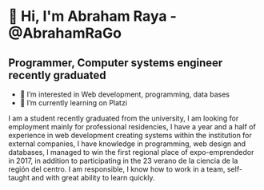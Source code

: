  # 👋 Hi, I'm Abraham Raya - @AbrahamRaGo
 ## Programmer, Computer systems engineer recently graduated 
- 👀 I’m interested in Web development, programming, data bases
- 🌱 I’m currently learning on Platzi


I am a student recently graduated from the university, I am looking for employment mainly for professional residencies, 
I have a year and a half of experience in web development creating systems within the institution for external companies, 
I have knowledge in programming, web design and databases, I managed to win the first regional place of expo-emprendedor in 2017, 
in addition to participating in the 23 verano de la ciencia de la región del centro.
I am responsible, I know how to work in a team, self-taught and with great ability to learn quickly.
